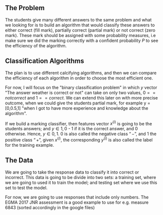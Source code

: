 ## The Problem

The students give many different answers to the same problem and what we looking for is to build an algorithm that would classify 
these answers to either correct (fill mark), partially correct (partial mark) or not correct (zero mark). These mark should be 
assigned with some probability measures, i.e make sure we did the marking correctly with a confident probability $P$ to see the
efficiency of the algorithm. 


## Classification Algorithms

The plan is to use different calcifying algorithms, and then we can compare the efficiency of each algorithm in order to choose the most 
efficient one. 

For now, I will focus on the "binary classification problem" in which $y$ vector "The answer weather is correct or not" can take on only 
two values, $0 == not correct$ and $1 == correct$. We can extend this later on with more precise outcome, when we could give the students 
partial mark, for example  y = [0,0.5,1] "when I got to have more experience and knowledge about the algorithm". 

If we build a marking classifier, then features vector $x^{(i)}$ is going to be the students answers; and $y \in {1,0}$ - $1$ if it is the 
correct answer, and $0$ otherwise. Hence, $y \in {0,1}$. $0$ is also called the negative class  $“-”$, and $1$ the positive class $“+”$, 
given $x^{(i)}$, the corresponding $y^{(i)}$ is also called the label for the training example. 

## The Data

We are going to take the response data to classify it into correct or incorrect.  This data is going to be divide into two sets: a training
set, where we are going to used it to train the model; and testing set where we use this set to test the model.

For now, we are going to use responses that include only numbers.
The EGMA $2017$ JNR assessment is a good example to use for e.g. measure $6843$ (sorted accordingly in the google files)






